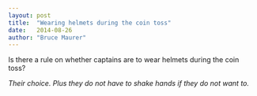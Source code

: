 ```yaml
---
layout: post
title:  "Wearing helmets during the coin toss"
date:   2014-08-26
author: "Bruce Maurer"
---
```


Is there a rule on whether captains are to wear helmets during the coin toss?

*Their choice. Plus they do not have to shake hands if they do not want to.*
